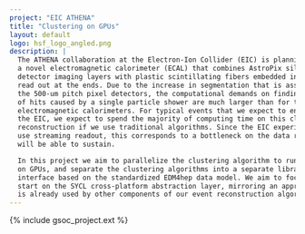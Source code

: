 ```yaml
---
project: "EIC ATHENA"
title: "Clustering on GPUs"
layout: default
logo: hsf_logo_angled.png
description: |
  The ATHENA collaboration at the Electron-Ion Collider (EIC) is planning to build
  a novel electromagnetic calorimeter (ECAL) that combines AstroPix silicon pixel
  detector imaging layers with plastic scintillating fibers embedded in lead and
  read out at the ends. Due to the increase in segmentation that is associated with
  the 500-um pitch pixel detectors, the computational demands on finding clusters
  of hits caused by a single particle shower are much larger than for traditional
  electromagnetic calorimeters. For typical events that we expect to encounter at
  the EIC, we expect to spend the majority of computing time on this cluster
  reconstruction if we use traditional algorithms. Since the EIC experiments will
  use streaming readout, this corresponds to a bottleneck on the data rates that we
  will be able to sustain.

  In this project we aim to parallelize the clustering algorithm to run efficiently
  on GPUs, and separate the clustering algorithms into a separate library with an
  interface based on the standardized EDM4hep data model. We aim to focus from the 
  start on the SYCL cross-platform abstraction layer, mirroring an approach which 
  is already used by other components of our event reconstruction algorithm.
---
```


{% include gsoc_project.ext %}
